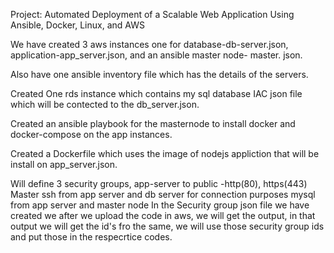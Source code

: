 Project: Automated Deployment of a Scalable Web Application Using Ansible, Docker, Linux, and AWS

We have created 3 aws instances one for database-db-server.json, application-app_server.json, and an ansible master node- master.
json. 

Also have one ansible inventory file which has the details of the servers. 

Created One rds instance which contains my sql database IAC json file which will be contected to the db_server.json.

Created an ansible playbook for the masternode to install docker and docker-compose on the app instances.

Created a Dockerfile which uses the image of nodejs appliction that will be install on app_server.json.



Will define 3 security groups, app-server to public -http(80), https(443)
Master ssh from app server and db server for connection purposes
mysql from app server and master node
In the Security group json file we have created we after we upload the code in aws, we will get the output, in that output we will get the id's fro the same, we will use those security group ids and put those in the respecrtice codes.
 